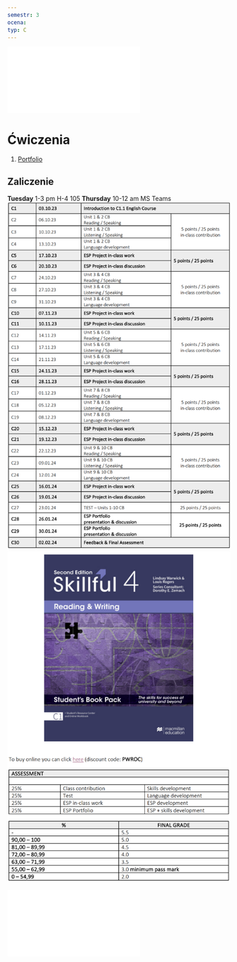 ```yaml
---
semestr: 3
ocena: 
typ: C
---
```

![SKILLFUL_4_Read&Writing_Sb_Prem_Pk_2nd_Mike_Boyle;_Lindsay_Warwick;](/Notatki/Semestr%203/Język%20angielski%20-%20C1.1/Ćwiczenia/SKILLFUL_4_Read&Writing_Sb_Prem_Pk_2nd_Mike_Boyle;_Lindsay_Warwick;.pdf)
# Ćwiczenia
1. [Portfolio](/Notatki/Semestr%203/Język%20angielski%20-%20C1.1/Ćwiczenia/Portfolio/Portfolio.md)

## Zaliczenie
**Tuesday** 1-3 pm H-4 105
**Thursday** 10-12 am MS Teams
![](/Notatki/Semestr%203/Język%20angielski%20-%20C1.1/Ćwiczenia/Pasted%20image%2020231010141355.png)
![](/Notatki/Semestr%203/Język%20angielski%20-%20C1.1/Ćwiczenia/Pasted%20image%2020231010141410.png)

![](/Notatki/Semestr%203/Język%20angielski%20-%20C1.1/Ćwiczenia/C1.1%20Final%20Test_Grammar%20Review.pdf)